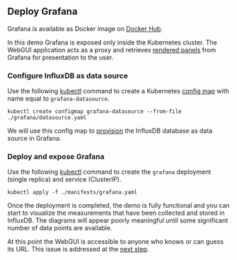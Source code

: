 ## Deploy Grafana

Grafana is available as Docker image on [Docker Hub](https://hub.docker.com/r/grafana/grafana/).

In this demo Grafana is exposed only inside the Kubernetes cluster. The WebGUI application acts as a proxy and retrieves [rendered panels](http://docs.grafana.org/reference/sharing/#direct-link-rendered-image) from Grafana for presentation to the user.

### Configure InfluxDB as data source

Use the following [kubectl](https://kubernetes.io/docs/reference/kubectl/overview/) command to create a Kubernetes [config map](https://cloud.google.com/kubernetes-engine/docs/concepts/configmap) with name equal to `grafana-datasource`.

```
kubectl create configmap grafana-datasource --from-file ./grafana/datasource.yaml
```

We will use this config map to [provision](http://docs.grafana.org/administration/provisioning/#datasources) the InfluxDB database as data source in Grafana.

### Deploy and expose Grafana

Use the following [kubectl](https://kubernetes.io/docs/reference/kubectl/overview/) command to create the `grafana` deployment (single replica) and service (ClusterIP).

```
kubectl apply -f ./manifests/grafana.yaml
```

Once the deployment is completed, the demo is fully functional and you can start to visualize the measurements that have been collected and stored in InfluxDB. The diagrams will appear poorly meaningful until some significant number of data points are available.

At this point the WebGUI is accessible to anyone who knows or can guess its URL. This issue is addressed at the [next step](./login.md).  
